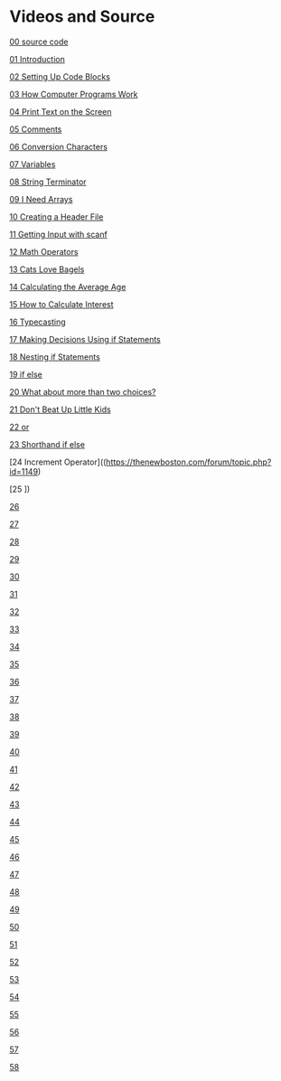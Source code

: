 # Videos and Source

[00 source code](https://github.com/buckyroberts/Source-Code-from-Tutorials/tree/master/C)

[01 Introduction](https://thenewboston.com/videos.php?cat=14)

[02 Setting Up Code Blocks](https://thenewboston.com/videos.php?cat=14&video=20020)

[03 How Computer Programs Work](https://thenewboston.com/videos.php?cat=14&video=20021)

[04 Print Text on the Screen](https://thenewboston.com/videos.php?cat=14&video=20022)

[05 Comments](https://thenewboston.com/videos.php?cat=14&video=20023)

[06 Conversion Characters](https://thenewboston.com/forum/topic.php?id=1131)

[07 Variables](https://thenewboston.com/forum/topic.php?id=1133)

[08 String Terminator](https://thenewboston.com/forum/topic.php?id=1134)

[09 I Need Arrays](https://thenewboston.com/videos.php?cat=14&video=20027)

[10 Creating a Header File](https://thenewboston.com/forum/topic.php?id=1136)

[11 Getting Input with scanf](https://thenewboston.com/forum/topic.php?id=1137)

[12 Math Operators](https://thenewboston.com/forum/topic.php?id=1138)

[13 Cats Love Bagels](https://thenewboston.com/forum/topic.php?id=1139)

[14 Calculating the Average Age](https://thenewboston.com/forum/topic.php?id=1140)

[15 How to Calculate Interest](https://thenewboston.com/forum/topic.php?id=1141)

[16 Typecasting](https://thenewboston.com/forum/topic.php?id=1142)

[17 Making Decisions Using if Statements](https://thenewboston.com/forum/topic.php?id=1143)

[18 Nesting if Statements](https://thenewboston.com/forum/topic.php?id=1144)

[19 if else](https://thenewboston.com/videos.php?cat=14&video=20037)

[20 What about more than two choices?](https://thenewboston.com/forum/topic.php?id=1145)

[21 Don't Beat Up Little Kids](https://thenewboston.com/forum/topic.php?id=1146)

[22 or](https://thenewboston.com/forum/topic.php?id=1147)

[23 Shorthand if else](https://thenewboston.com/forum/topic.php?id=1148)

[24 Increment Operator]((https://thenewboston.com/forum/topic.php?id=1149)

[25 ])

[26 ]()

[27 ](https://thenewboston.com/forum/topic.php?id=1151)

[28 ](https://thenewboston.com/forum/topic.php?id=1205)

[29 ](https://thenewboston.com/forum/topic.php?id=1206)

[30 ](https://thenewboston.com/forum/topic.php?id=1207)

[31 ](https://thenewboston.com/forum/topic.php?id=1208)

[32 ](https://thenewboston.com/forum/topic.php?id=1209)

[33 ](https://thenewboston.com/forum/topic.php?id=1210)

[34 ](https://thenewboston.com/forum/topic.php?id=1211)

[35 ](https://thenewboston.com/forum/topic.php?id=1213)

[36 ](https://thenewboston.com/forum/topic.php?id=1214)

[37 ](https://thenewboston.com/forum/topic.php?id=1215)

[38 ](https://thenewboston.com/forum/topic.php?id=1216)

[39 ](https://thenewboston.com/forum/topic.php?id=1217)

[40 ]()

[41 ]()

[42 ]()

[43 ]()

[44 ]()

[45 ]()

[46 ]()

[47 ]()

[48 ]()

[49 ]()

[50 ]()

[51 ]()

[52 ]()

[53 ]()

[54 ]()

[55 ]()

[56 ]()

[57 ]()

[58 ]()
